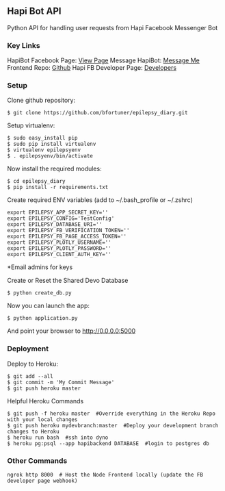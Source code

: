 ## Hapi Bot API

Python API for handling user requests from Hapi Facebook Messenger Bot


### Key Links

HapiBot Facebook Page: [View Page](https://www.facebook.com/hapibot)
Message HapiBot: [Message Me](http://l.facebook.com/l.php?u=http%3A%2F%2Fm.me%2Fhapibot&h=1AQFFtodm)
Frontend Repo: [Github](https://github.com/bfortuner/hapibot)
Hapi FB Developer Page: [Developers](https://developers.facebook.com/apps/1062967727132759/dashboard)


### Setup

Clone github repository:

```
$ git clone https://github.com/bfortuner/epilepsy_diary.git
```

Setup virtualenv:
```
$ sudo easy_install pip
$ sudo pip install virtualenv
$ virtualenv epilepsyenv
$ . epilepsyenv/bin/activate
```

Now install the required modules:
```
$ cd epilepsy_diary
$ pip install -r requirements.txt
```

Create required ENV variables (add to ~/.bash_profile or ~/.zshrc)
```
export EPILEPSY_APP_SECRET_KEY=''
export EPILEPSY_CONFIG='TestConfig'
export EPILEPSY_DATABASE_URI=''
export EPILEPSY_FB_VERIFICATION_TOKEN=''
export EPILEPSY_FB_PAGE_ACCESS_TOKEN=''
export EPILEPSY_PLOTLY_USERNAME=''
export EPILEPSY_PLOTLY_PASSWORD=''
export EPILEPSY_CLIENT_AUTH_KEY=''
```
*Email admins for keys

Create or Reset the Shared Devo Database
```
$ python create_db.py
```

Now you can launch the app:
```
$ python application.py
```
And point your browser to http://0.0.0.0:5000


### Deployment

Deploy to Heroku:
```
$ git add --all
$ git commit -m 'My Commit Message'
$ git push heroku master
```

Helpful Heroku Commands
```
$ git push -f heroku master  #Override everything in the Heroku Repo with your local changes
$ git push heroku mydevbranch:master  #Deploy your development branch changes to Heroku
$ heroku run bash  #ssh into dyno
$ heroku pg:psql --app hapibackend DATABASE  #login to postgres db
```


### Other Commands

```
ngrok http 8000  # Host the Node Frontend locally (update the FB developer page webhook)
```

